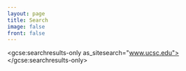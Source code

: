 ```yaml
---
layout: page
title: Search
image: false
front: false
---
```


<script>
  (function() {
    var cx = '012090462228956765947:d0ywvq7bxee';
    var gcse = document.createElement('script');
    gcse.type = 'text/javascript';
    gcse.async = true;
    gcse.src = 'https://cse.google.com/cse.js?cx=' + cx;
    var s = document.getElementsByTagName('script')[0];
    s.parentNode.insertBefore(gcse, s);
  })();
</script>
<gcse:searchresults-only as_sitesearch="www.ucsc.edu"></gcse:searchresults-only>
